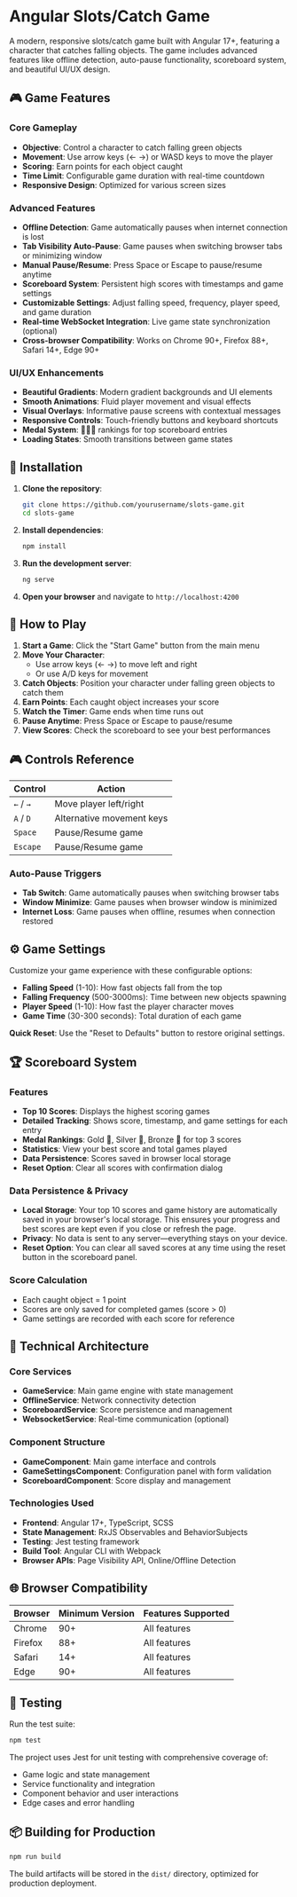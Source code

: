 # Angular Slots/Catch Game

A modern, responsive slots/catch game built with Angular 17+, featuring a character that catches falling objects. The game includes advanced features like offline detection, auto-pause functionality, scoreboard system, and beautiful UI/UX design.

## 🎮 Game Features

### Core Gameplay
- **Objective**: Control a character to catch falling green objects
- **Movement**: Use arrow keys (← →) or WASD keys to move the player
- **Scoring**: Earn points for each object caught
- **Time Limit**: Configurable game duration with real-time countdown
- **Responsive Design**: Optimized for various screen sizes

### Advanced Features
- **Offline Detection**: Game automatically pauses when internet connection is lost
- **Tab Visibility Auto-Pause**: Game pauses when switching browser tabs or minimizing window
- **Manual Pause/Resume**: Press Space or Escape to pause/resume anytime
- **Scoreboard System**: Persistent high scores with timestamps and game settings
- **Customizable Settings**: Adjust falling speed, frequency, player speed, and game duration
- **Real-time WebSocket Integration**: Live game state synchronization (optional)
- **Cross-browser Compatibility**: Works on Chrome 90+, Firefox 88+, Safari 14+, Edge 90+

### UI/UX Enhancements
- **Beautiful Gradients**: Modern gradient backgrounds and UI elements
- **Smooth Animations**: Fluid player movement and visual effects
- **Visual Overlays**: Informative pause screens with contextual messages
- **Responsive Controls**: Touch-friendly buttons and keyboard shortcuts
- **Medal System**: 🥇🥈🥉 rankings for top scoreboard entries
- **Loading States**: Smooth transitions between game states

## 🚀 Installation

1. **Clone the repository**:
   ```bash
   git clone https://github.com/yourusername/slots-game.git
   cd slots-game
   ```

2. **Install dependencies**:
   ```bash
   npm install
   ```

3. **Run the development server**:
   ```bash
   ng serve
   ```

4. **Open your browser** and navigate to `http://localhost:4200`

## 🎯 How to Play

1. **Start a Game**: Click the "Start Game" button from the main menu
2. **Move Your Character**: 
   - Use arrow keys (← →) to move left and right
   - Or use A/D keys for movement
3. **Catch Objects**: Position your character under falling green objects to catch them
4. **Earn Points**: Each caught object increases your score
5. **Watch the Timer**: Game ends when time runs out
6. **Pause Anytime**: Press Space or Escape to pause/resume
7. **View Scores**: Check the scoreboard to see your best performances

## 🎮 Controls Reference

| Control | Action |
|---------|--------|
| `←` / `→` | Move player left/right |
| `A` / `D` | Alternative movement keys |
| `Space` | Pause/Resume game |
| `Escape` | Pause/Resume game |

### Auto-Pause Triggers
- **Tab Switch**: Game automatically pauses when switching browser tabs
- **Window Minimize**: Game pauses when browser window is minimized  
- **Internet Loss**: Game pauses when offline, resumes when connection restored

## ⚙️ Game Settings

Customize your game experience with these configurable options:

- **Falling Speed** (1-10): How fast objects fall from the top
- **Falling Frequency** (500-3000ms): Time between new objects spawning
- **Player Speed** (1-10): How fast the player character moves
- **Game Time** (30-300 seconds): Total duration of each game

**Quick Reset**: Use the "Reset to Defaults" button to restore original settings.

## 🏆 Scoreboard System

### Features
- **Top 10 Scores**: Displays the highest scoring games
- **Detailed Tracking**: Shows score, timestamp, and game settings for each entry
- **Medal Rankings**: Gold 🥇, Silver 🥈, Bronze 🥉 for top 3 scores
- **Statistics**: View your best score and total games played
- **Data Persistence**: Scores saved in browser local storage
- **Reset Option**: Clear all scores with confirmation dialog

### Data Persistence & Privacy

- **Local Storage**: Your top 10 scores and game history are automatically saved in your browser's local storage. This ensures your progress and best scores are kept even if you close or refresh the page.
- **Privacy**: No data is sent to any server—everything stays on your device.
- **Reset Option**: You can clear all saved scores at any time using the reset button in the scoreboard panel.

### Score Calculation
- Each caught object = 1 point
- Scores are only saved for completed games (score > 0)
- Game settings are recorded with each score for reference

## 🔧 Technical Architecture

### Core Services
- **GameService**: Main game engine with state management
- **OfflineService**: Network connectivity detection
- **ScoreboardService**: Score persistence and management  
- **WebsocketService**: Real-time communication (optional)

### Component Structure
- **GameComponent**: Main game interface and controls
- **GameSettingsComponent**: Configuration panel with form validation
- **ScoreboardComponent**: Score display and management

### Technologies Used
- **Frontend**: Angular 17+, TypeScript, SCSS
- **State Management**: RxJS Observables and BehaviorSubjects
- **Testing**: Jest testing framework
- **Build Tool**: Angular CLI with Webpack
- **Browser APIs**: Page Visibility API, Online/Offline Detection

## 🌐 Browser Compatibility

| Browser | Minimum Version | Features Supported |
|---------|----------------|-------------------|
| Chrome | 90+ | All features |
| Firefox | 88+ | All features |
| Safari | 14+ | All features |
| Edge | 90+ | All features |

## 🧪 Testing

Run the test suite:

```bash
npm test
```

The project uses Jest for unit testing with comprehensive coverage of:
- Game logic and state management
- Service functionality and integration
- Component behavior and user interactions
- Edge cases and error handling

## 📦 Building for Production

```bash
npm run build
```

The build artifacts will be stored in the `dist/` directory, optimized for production deployment.